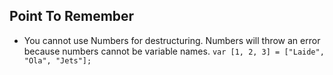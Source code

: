 ## Point To Remember
 - You cannot use Numbers for destructuring. Numbers will throw an error because numbers cannot be variable names.
    `var [1, 2, 3] = ["Laide", "Ola", "Jets"];` 
